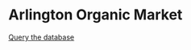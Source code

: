# Arlington Organic Market
[Query the database](https://juang5423.github.io/Arlington-Organic-Market/)